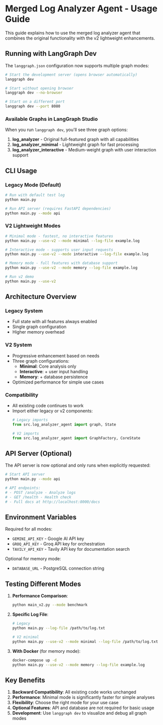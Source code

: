 # Merged Log Analyzer Agent - Usage Guide

This guide explains how to use the merged log analyzer agent that combines the original functionality with the v2 lightweight enhancements.

## Running with LangGraph Dev

The `langgraph.json` configuration now supports multiple graph modes:

```bash
# Start the development server (opens browser automatically)
langgraph dev

# Start without opening browser
langgraph dev --no-browser

# Start on a different port
langgraph dev --port 8080
```

### Available Graphs in LangGraph Studio

When you run `langgraph dev`, you'll see three graph options:

1. **log_analyzer** - Original full-featured graph with all capabilities
2. **log_analyzer_minimal** - Lightweight graph for fast processing
3. **log_analyzer_interactive** - Medium-weight graph with user interaction support

## CLI Usage

### Legacy Mode (Default)
```bash
# Run with default test log
python main.py

# Run API server (requires FastAPI dependencies)
python main.py --mode api
```

### V2 Lightweight Modes
```bash
# Minimal mode - fastest, no interactive features
python main.py --use-v2 --mode minimal --log-file example.log

# Interactive mode - supports user input requests
python main.py --use-v2 --mode interactive --log-file example.log

# Memory mode - full features with database support
python main.py --use-v2 --mode memory --log-file example.log

# Run v2 demo
python main.py --use-v2
```

## Architecture Overview

### Legacy System
- Full state with all features always enabled
- Single graph configuration
- Higher memory overhead

### V2 System
- Progressive enhancement based on needs
- Three graph configurations:
  - **Minimal**: Core analysis only
  - **Interactive**: + user input handling
  - **Memory**: + database persistence
- Optimized performance for simple use cases

### Compatibility
- All existing code continues to work
- Import either legacy or v2 components:
  ```python
  # Legacy imports
  from src.log_analyzer_agent import graph, State
  
  # V2 imports
  from src.log_analyzer_agent import GraphFactory, CoreState
  ```

## API Server (Optional)

The API server is now optional and only runs when explicitly requested:

```bash
# Start API server
python main.py --mode api

# API endpoints:
# - POST /analyze - Analyze logs
# - GET /health - Health check
# - Full docs at http://localhost:8000/docs
```

## Environment Variables

Required for all modes:
- `GEMINI_API_KEY` - Google AI API key
- `GROQ_API_KEY` - Groq API key for orchestration
- `TAVILY_API_KEY` - Tavily API key for documentation search

Optional for memory mode:
- `DATABASE_URL` - PostgreSQL connection string

## Testing Different Modes

1. **Performance Comparison**:
   ```bash
   python main_v2.py --mode benchmark
   ```

2. **Specific Log File**:
   ```bash
   # Legacy
   python main.py --log-file /path/to/log.txt
   
   # V2 minimal
   python main.py --use-v2 --mode minimal --log-file /path/to/log.txt
   ```

3. **With Docker** (for memory mode):
   ```bash
   docker-compose up -d
   python main.py --use-v2 --mode memory --log-file example.log
   ```

## Key Benefits

1. **Backward Compatibility**: All existing code works unchanged
2. **Performance**: Minimal mode is significantly faster for simple analyses
3. **Flexibility**: Choose the right mode for your use case
4. **Optional Features**: API and database are not required for basic usage
5. **Development**: Use `langgraph dev` to visualize and debug all graph modes